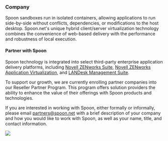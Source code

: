 ### Company

Spoon sandboxes run in isolated containers, allowing applications to run side-by-side without conflicts, dependencies, or modifications to the host desktop. Spoon.net's unique hybrid client/server virtualization technology combines the convenience of web-based delivery with the performance and robustness of local execution.

#### Partner with Spoon

Spoon technology is integrated into select third-party enterprise application delivery platforms, including [Novell ZENworks Suite](https://www.novell.com/products/zenworks/zenworks-suite/), [Novell ZENworks Application Virtualization](https://www.novell.com/products/zenworks/applicationvirtualization/), and [LANDesk Management Suite](http://landesk.com/).

To support our growth, we are currently enrolling partner companies into our Reseller Partner Program. This program offers solution providers the ability to enhance the value of their offerings with Spoon products and technologies.

If you are interested in working with Spoon, either formally or informally, please email [partners@spoon.net](mailto:partners@spoon.net) with a brief description of your company and how you would like to work with Spoon, as well as your name, title, and contact information.

![](/components/docs/getting_started/about/careers-montage.jpg)